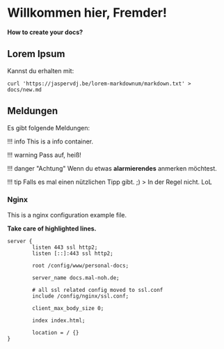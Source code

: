 # Willkommen hier, Fremder!

**How to create your docs?**

## Lorem Ipsum

Kannst du erhalten mit:

```
curl 'https://jaspervdj.be/lorem-markdownum/markdown.txt' > docs/new.md
```

## Meldungen

Es gibt folgende Meldungen:

!!! info
	This is a info container.

!!! warning
	Pass auf, heiß!

!!! danger "Achtung"
    Wenn du etwas **alarmierendes** anmerken möchtest.

!!! tip
    Falls es mal einen nützlichen Tipp gibt. ;)
    > In der Regel nicht. LoL

### Nginx

This is a nginx configuration example file.

**Take care of highlighted lines.**

``` hl_lines="5 7"
server {
        listen 443 ssl http2;
        listen [::]:443 ssl http2;

        root /config/www/personal-docs;

        server_name docs.mal-noh.de;

        # all ssl related config moved to ssl.conf
        include /config/nginx/ssl.conf;

        client_max_body_size 0;

        index index.html;

        location = / {}
}
```
